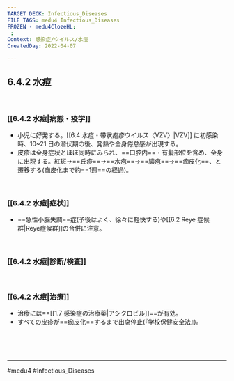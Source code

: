 ```yaml
---
TARGET DECK: Infectious_Diseases
FILE TAGS: medu4 Infectious_Diseases
FROZEN - medu4ClozeHL:
 : 
Context: 感染症/ウイルス/水痘
CreatedDay: 2022-04-07

---
```


## 6.4.2 水痘

<br>

### [[6.4.2 水痘|病態・疫学]]
* 小児に好発する。[[6.4 水痘・帯状疱疹ウイルス〈VZV〉|VZV]] に初感染時、10~21 日の潜伏期の後、発熱や全身倦怠感が出現する。 
* 皮疹は全身症状とほぼ同時にみられ、==口腔内==・有髪部位を含め、全身に出現する。紅斑→==丘疹==→==水疱==→==膿疱==→==痂皮化==、と遷移する(痂皮化まで約==1週==の経過)。
<!--ID: 1655626864977-->




<br>

### [[6.4.2 水痘|症状]]
* ==急性小脳失調==症(予後はよく、徐々に軽快する)や[[6.2 Reye 症候群|Reye症候群]]の合併に注意。
<!--ID: 1658991813983-->


<br>

### [[6.4.2 水痘|診断/検査]]


<br>

### [[6.4.2 水痘|治療]]
* 治療には==[[1.7 感染症の治療薬|アシクロビル]]==が有効。
* すべての皮疹が==痂皮化==するまで出席停止(『学校保健安全法』)。 
<!--ID: 1649375531790-->



<br><br><br>

---
#medu4 #Infectious_Diseases
